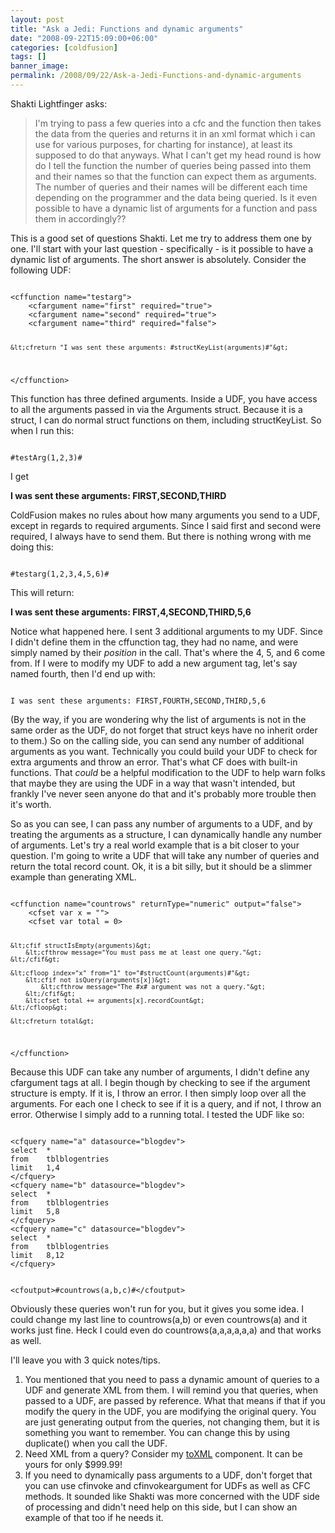 ```yaml
---
layout: post
title: "Ask a Jedi: Functions and dynamic arguments"
date: "2008-09-22T15:09:00+06:00"
categories: [coldfusion]
tags: []
banner_image: 
permalink: /2008/09/22/Ask-a-Jedi-Functions-and-dynamic-arguments
---
```


Shakti Lightfinger asks:

<blockquote>
<p>
I'm trying to pass a few queries into a cfc and the function then takes the data from the queries and returns it in an xml
format which i can use for various purposes, for charting for instance), at least its supposed to do that anyways. What I can't get my head round is how do I tell the function the number of queries being passed into them and their names so that the function can expect them as arguments. The number of queries and their names will be different each time depending on the programmer and the data being queried. Is it even possible to have a dynamic list of arguments for a function and pass them in accordingly??
</p>
</blockquote>

This is a good set of questions Shakti. Let me try to address them one by one. I'll start with your last question - specifically - is it possible to have a dynamic list of arguments. The short answer is absolutely. Consider the following UDF:

<code>
&lt;cffunction name="testarg"&gt;
	&lt;cfargument name="first" required="true"&gt;
	&lt;cfargument name="second" required="true"&gt;
	&lt;cfargument name="third" required="false"&gt;
		
	&lt;cfreturn "I was sent these arguments: #structKeyList(arguments)#"&gt;
&lt;/cffunction&gt;
</code>

This function has three defined arguments. Inside a UDF, you have access to all the arguments passed in via the Arguments struct. Because it is a struct, I can do normal struct functions on them, including structKeyList. So when I run this:

<code>
#testArg(1,2,3)#
</code>

I get

<b>I was sent these arguments: FIRST,SECOND,THIRD</b>

ColdFusion makes no rules about how many arguments you send to a UDF, except in regards to required arguments. Since I said first and second were required, I always have to send them. But there is nothing wrong with me doing this:

<code>
#testarg(1,2,3,4,5,6)#	
</code>

This will return:

<b>I was sent these arguments: FIRST,4,SECOND,THIRD,5,6</b>

Notice what happened here. I sent 3 additional arguments to my UDF. Since I didn't define them in the cffunction tag, they had no name, and were simply named by their <i>position</i> in the call. That's where the 4, 5, and 6 come from. If I were to modify my UDF to add a new argument tag, let's say named fourth, then I'd end up with:

<code>
I was sent these arguments: FIRST,FOURTH,SECOND,THIRD,5,6
</code>

(By the way, if you are wondering why the list of arguments is not in the same order as the UDF, do not forget that struct keys have no inherit order to them.) So on the calling side, you can send any number of additional arguments as you want. Technically you could build your UDF to check for extra arguments and throw an error. That's what CF does with built-in functions. That <i>could</i> be a helpful modification to the UDF to help warn folks that maybe they are using the UDF in a way that wasn't intended, but frankly I've never seen anyone do that and it's probably more trouble then it's worth.

So as you can see, I can pass any number of arguments to a UDF, and by treating the arguments as a structure, I can dynamically handle any number of arguments. Let's try a real world example that is a bit closer to your question. I'm going to write a UDF that will take any number of queries and return the total record count. Ok, it is a bit silly, but it should be a slimmer example than generating XML.

<code>
&lt;cffunction name="countrows" returnType="numeric" output="false"&gt;
	&lt;cfset var x = ""&gt;
	&lt;cfset var total = 0&gt;
		
	&lt;cfif structIsEmpty(arguments)&gt;
		&lt;cfthrow message="You must pass me at least one query."&gt;
	&lt;/cfif&gt;
	
	&lt;cfloop index="x" from="1" to="#structCount(arguments)#"&gt;
		&lt;cfif not isQuery(arguments[x])&gt;
			&lt;cfthrow message="The #x# argument was not a query."&gt;
		&lt;/cfif&gt;
		&lt;cfset total += arguments[x].recordCount&gt;
	&lt;/cfloop&gt;

	&lt;cfreturn total&gt;
&lt;/cffunction&gt;
</code>

Because this UDF can take any number of arguments, I didn't define any cfargument tags at all. I begin though by checking to see if the argument structure is empty. If it is, I throw an error. I then simply loop over all the arguments. For each one I check to see if it is a query, and if not, I throw an error. Otherwise I simply add to a running total. I tested the UDF like so:

<code>
&lt;cfquery name="a" datasource="blogdev"&gt;
select  *
from	tblblogentries
limit	1,4
&lt;/cfquery&gt;
&lt;cfquery name="b" datasource="blogdev"&gt;
select  *
from	tblblogentries
limit	5,8
&lt;/cfquery&gt;
&lt;cfquery name="c" datasource="blogdev"&gt;
select  *
from	tblblogentries
limit	8,12
&lt;/cfquery&gt;
	
&lt;cfoutput&gt;#countrows(a,b,c)#&lt;/cfoutput&gt;
</code>

Obviously these queries won't run for you, but it gives you some idea. I could change my last line to countrows(a,b) or even countrows(a) and it works just fine. Heck I could even do countrows(a,a,a,a,a,a) and that works as well.

I'll leave you with 3 quick notes/tips.

<ol>
<li>You mentioned that you need to pass a dynamic amount of queries to a UDF and generate XML from them. I will remind you that queries, when passed to a UDF, are passed by reference. What that means if that if you modify the query in the UDF, you are modifying the original query. You are just generating output from the queries, not changing them, but it is something you want to remember. You can change this by using duplicate() when you call the UDF.
<li>Need XML from a query? Consider my <a href="http://www.raymondcamden.com/projects/toxml/">toXML</a> component. It can be yours for only $999.99!
<li>If you need to dynamically pass arguments to a UDF, don't forget that you can use cfinvoke and cfinvokeargument for UDFs as well as CFC methods. It sounded like Shakti was more concerned with the UDF side of processing and didn't need help on this side, but I can show an example of that too if he needs it.
</ol>